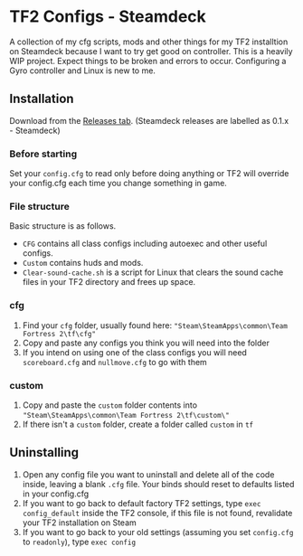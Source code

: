 # TF2 Configs - Steamdeck

A collection of my cfg scripts, mods and other things for my TF2 installtion on Steamdeck because I want to try get good on controller. This is a heavily WIP project. Expect things to be broken and errors to occur. Configuring a  Gyro controller and Linux is new to me.

## Installation

Download from the [Releases tab](https://github.com/fluteds/tf2/releases). (Steamdeck releases are labelled as 0.1.x - Steamdeck)

### Before starting

Set your `config.cfg` to read only before doing anything or TF2 will override your config.cfg each time you change something in game.

### File structure

Basic structure is as follows.

- `CFG` contains all class configs including autoexec and other useful configs.
- `Custom` contains huds and mods.
- `Clear-sound-cache.sh` is a script for Linux that clears the sound cache files in your TF2 directory and frees up space.
  
### cfg

1. Find your `cfg` folder, usually found here: `"Steam\SteamApps\common\Team Fortress 2\tf\cfg"`
2. Copy and paste any configs you think you will need into the folder
3. If you intend on using one of the class configs you will need `scoreboard.cfg` and `nullmove.cfg` to go with them

### custom

1. Copy and paste the `custom` folder contents into `"Steam\SteamApps\common\Team Fortress 2\tf\custom\"`
2. If there isn't a `custom` folder, create a folder called `custom` in `tf`

## Uninstalling

1. Open any config file you want to uninstall and delete all of the code inside, leaving a blank `.cfg` file. Your binds should reset to defaults listed in your config.cfg
2. If you want to go back to default factory TF2 settings, type `exec config_default` inside the TF2 console, if this file is not found, revalidate your TF2 installation on Steam
3. If you want to go back to your old settings (assuming you set `config.cfg` to `readonly`), type `exec config`
